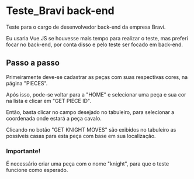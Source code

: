 # Teste_Bravi back-end
Teste para o cargo de desenvolvedor back-end da empresa Bravi.

Eu usaria Vue.JS se houvesse mais tempo para realizar o teste, mas preferi focar no back-end, por conta disso e pelo teste ser focado em back-end.

## Passo a passo
Primeiramente deve-se cadastrar as peças com suas respectivas cores, na página "PIECES".

Após isso, pode-se voltar para a "HOME" e selecionar uma peça e sua cor na lista e clicar em "GET PIECE ID".

Então, basta clicar no campo desejado no tabuleiro, para selecionar a coordenada onde estará a peça cavalo.

Clicando no botão "GET KNIGHT MOVES" são exibidos no tabuleiro as possíveis casas para esta peça com base em sua localização.

### Importante!
É necessário criar uma peça com o nome "knight", para que o teste funcione como esperado.
